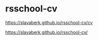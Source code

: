 # rsschool-cv

https://slavaberk.github.io/rsschool-cv/cv

https://slavaberk.github.io/rsschool-cv/
